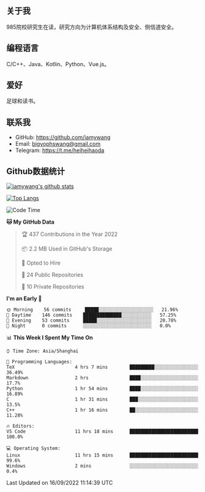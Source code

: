 ## 关于我

985院校研究生在读，研究方向为计算机体系结构及安全、侧信道安全。

## 编程语言

C/C++、Java、Kotlin、Python、Vue.js。

## 爱好

足球和读书。

## 联系我

- GitHub: https://github.com/iamywang
- Email: bigyophswang@gmail.com
- Telegram: https://t.me/heiheihaoda

## Github数据统计

[![iamywang's github stats](https://github-readme-stats.vercel.app/api?username=iamywang&count_private=true&show_icons=true)]()

[![Top Langs](https://github-readme-stats.vercel.app/api/top-langs/?username=iamywang&layout=compact)]()

<!--START_SECTION:waka-->
![Code Time](http://img.shields.io/badge/Code%20Time-553%20hrs%2053%20mins-blue)

**🐱 My GitHub Data** 

> 🏆 437 Contributions in the Year 2022
 > 
> 📦 2.2 MB Used in GitHub's Storage 
 > 
> 💼 Opted to Hire
 > 
> 📜 24 Public Repositories 
 > 
> 🔑 10 Private Repositories  
 > 
**I'm an Early 🐤** 

```text
🌞 Morning    56 commits     █████░░░░░░░░░░░░░░░░░░░░   21.96% 
🌆 Daytime    146 commits    ██████████████░░░░░░░░░░░   57.25% 
🌃 Evening    53 commits     █████░░░░░░░░░░░░░░░░░░░░   20.78% 
🌙 Night      0 commits      ░░░░░░░░░░░░░░░░░░░░░░░░░   0.0%

```


📊 **This Week I Spent My Time On** 

```text
⌚︎ Time Zone: Asia/Shanghai

💬 Programming Languages: 
TeX                      4 hrs 7 mins        █████████░░░░░░░░░░░░░░░░   36.49% 
Markdown                 2 hrs               ████░░░░░░░░░░░░░░░░░░░░░   17.7% 
Python                   1 hr 54 mins        ████░░░░░░░░░░░░░░░░░░░░░   16.89% 
C                        1 hr 31 mins        ███░░░░░░░░░░░░░░░░░░░░░░   13.5% 
C++                      1 hr 16 mins        ██░░░░░░░░░░░░░░░░░░░░░░░   11.28%

🔥 Editors: 
VS Code                  11 hrs 18 mins      █████████████████████████   100.0%

💻 Operating System: 
Linux                    11 hrs 15 mins      █████████████████████████   99.6% 
Windows                  2 mins              ░░░░░░░░░░░░░░░░░░░░░░░░░   0.4%

```


 Last Updated on 16/09/2022 11:14:39 UTC
<!--END_SECTION:waka-->
